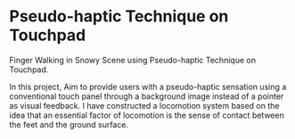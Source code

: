 # Pseudo-haptic Technique on Touchpad

Finger Walking in Snowy Scene using Pseudo-haptic Technique on Touchpad.

In this project, Aim to provide users with a pseudo-haptic sensation using a conventional touch panel through a background image instead of a pointer as visual feedback.
I have constructed a locomotion system based on the idea that an essential factor of locomotion is the sense of contact between the feet and the ground surface. 






